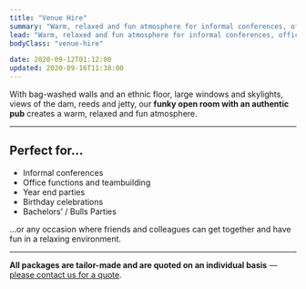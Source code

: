 ```yaml
---
title: "Venue Hire"
summary: "Warm, relaxed and fun atmosphere for informal conferences, office functions and teambuilding, year end parties, birthday celebrations and farm-style weddings."
lead: "Warm, relaxed and fun atmosphere for informal conferences, office functions and teambuilding, year end parties, birthday celebrations and farm-style weddings."
bodyClass: "venue-hire"

date: 2020-09-12T01:12:00
updated: 2020-09-16T11:38:00
---
```


With bag-washed walls and an ethnic floor, large windows and skylights, views of the dam, reeds and jetty, our **funky open room with an authentic pub** creates a warm, relaxed and fun atmosphere.

---

## Perfect for&hellip;

* Informal conferences
* Office functions and teambuilding
* Year end parties
* Birthday celebrations
* Bachelors’ / Bulls Parties

&hellip;or any occasion where friends and colleagues can get together and have fun in a relaxing environment.

---

**All packages are tailor-made and are quoted on an individual basis** &mdash; [please contact us for a quote][1]</a>.

[1]: /contact
